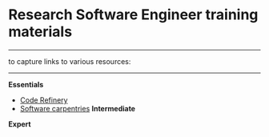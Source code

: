 # Research Software Engineer training materials
---

to capture links to various resources:

---

**Essentials**

- [Code Refinery]()
- [Software carpentries]()
**Intermediate**

**Expert**
